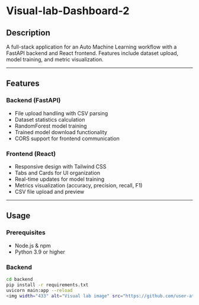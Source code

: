 # Visual-lab-Dashboard-2

## Description
A full-stack application for an Auto Machine Learning workflow with a FastAPI backend and React frontend. Features include dataset upload, model training, and metric visualization.

---

## Features

### Backend (FastAPI)
- File upload handling with CSV parsing
- Dataset statistics calculation
- RandomForest model training
- Trained model download functionality
- CORS support for frontend communication

### Frontend (React)
- Responsive design with Tailwind CSS
- Tabs and Cards for UI organization
- Real-time updates for model training
- Metrics visualization (accuracy, precision, recall, F1)
- CSV file upload and preview

---

## Usage

### Prerequisites
- Node.js & npm
- Python 3.9 or higher

### Backend
```bash
cd backend
pip install -r requirements.txt
uvicorn main:app --reload
<img width="433" alt="Visual lab image" src="https://github.com/user-attachments/assets/8f6f00a3-5674-4c9c-aebf-d13774c8614f" />
